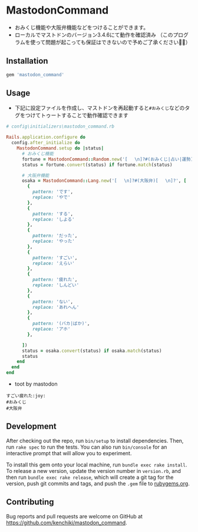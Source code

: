 # MastodonCommand
- おみくじ機能や大阪弁機能などをつけることができます。
- ローカルでマストドンのバージョン3.4.6にて動作を確認済み
（このプログラムを使って問題が起こっても保証はできないので予めご了承ください🙇‍♂️）

## Installation

```ruby
gem 'mastodon_command'
```

## Usage

- 下記に設定ファイルを作成し、マストドンを再起動すると`#おみくじ`などのタグをつけてトゥートすることで動作確認できます


```ruby
# config\initializers\mastodon_command.rb

Rails.application.configure do
  config.after_initialize do
    MastodonCommand.setup do |status|
      # おみくじ機能
      fortune = MastodonCommand::Random.new('[ 　\n]?#(おみくじ|占い|運勢)[ 　\n]?', %w(大吉 中吉 小吉 吉 半吉 凶 大凶))
      status = fortune.convert(status) if fortune.match(status)

      # 大阪弁機能
      osaka = MastodonCommand::Lang.new('[ 　\n]?#(大阪弁)[ 　\n]?', [
        {
          pattern: 'です',
          replace: 'やで'
        },
        {
          pattern: 'する',
          replace: 'しよる'
        },
        {
          pattern: 'だった',
          replace: 'やった'
        },
        {
          pattern: 'すごい',
          replace: 'えらい'
        },
        {
          pattern: '疲れた',
          replace: 'しんどい'
        },
        {
          pattern: 'ない',
          replace: 'あれへん'
        },
        {
          pattern: '(バカ|ばか)',
          replace: 'アホ'
        },

      ])
      status = osaka.convert(status) if osaka.match(status)
      status
    end
  end
end
```

- toot by mastodon

```text
すごい疲れた:joy: 
#おみくじ
#大阪弁
```

## Development

After checking out the repo, run `bin/setup` to install dependencies. Then, run `rake spec` to run the tests. You can also run `bin/console` for an interactive prompt that will allow you to experiment.

To install this gem onto your local machine, run `bundle exec rake install`. To release a new version, update the version number in `version.rb`, and then run `bundle exec rake release`, which will create a git tag for the version, push git commits and tags, and push the `.gem` file to [rubygems.org](https://rubygems.org).

## Contributing

Bug reports and pull requests are welcome on GitHub at https://github.com/kenchiki/mastodon_command.
